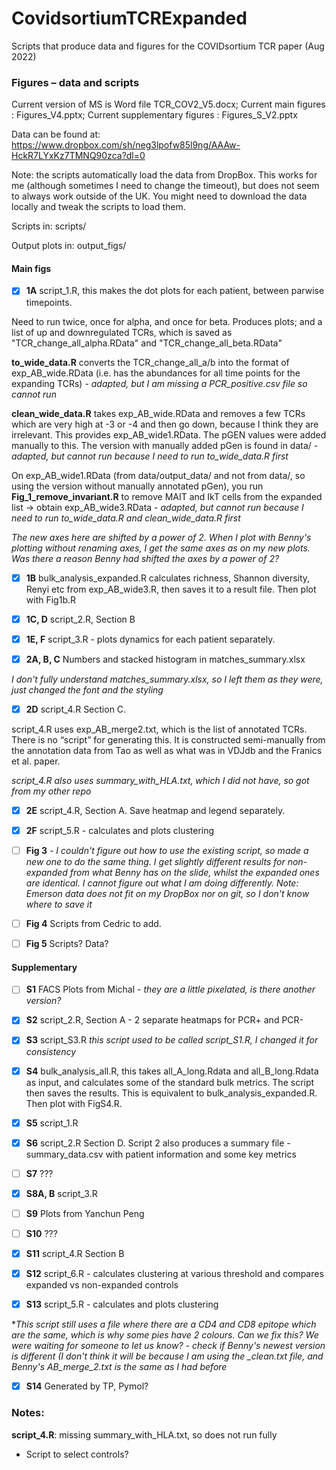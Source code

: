 # CovidsortiumTCRExpanded
Scripts that produce data and figures for the COVIDsortium TCR paper (Aug 2022)

### Figures – data and scripts

Current version of MS is Word file TCR_COV2_V5.docx; Current main figures : Figures_V4.pptx; Current supplementary figures : Figures_S_V2.pptx 

Data can be found at: https://www.dropbox.com/sh/neg3lpofw85l9ng/AAAw-HckR7LYxKz7TMNQ90zca?dl=0

Note: the scripts automatically load the data from DropBox. This works for me (although sometimes I need to change the timeout), but does not seem to always work outside of the UK. You might need to download the data locally and tweak the scripts to load them.

Scripts in: scripts/

Output plots in: output_figs/

#### Main figs
- [x] **1A** script_1.R, this makes the dot plots for each patient, between parwise timepoints. 

Need to run twice, once for alpha, and once for beta. Produces plots; and a list of up and downregulated TCRs, which is saved as "TCR_change_all_alpha.RData" and "TCR_change_all_beta.RData"

**to_wide_data.R** converts the TCR_change_all_a/b into the format of exp_AB_wide.RData (i.e. has the abundances for all time points for the expanding TCRs) - *adapted, but I am missing a PCR_positive.csv file so cannot run*

**clean_wide_data.R** takes exp_AB_wide.RData and removes a few TCRs which are very high at -3 or -4 and then go down, because I think they are irrelevant. This provides  exp_AB_wide1.RData. The pGEN values were added manually to this. The version with manually added pGen is found in data/ - *adapted, but cannot run because I need to run to_wide_data.R first*

On exp_AB_wide1.RData (from data/output_data/ and not from data/, so using the version without manually annotated pGen), you run **Fig_1_remove_invariant.R** to remove MAIT and IkT cells from the expanded list -> obtain exp_AB_wide3.RData - *adapted, but cannot run because I need to run to_wide_data.R and clean_wide_data.R first*

*The new axes here are shifted by a power of 2. When I plot with Benny's plotting without renaming axes, I get the same axes as on my new plots. Was there a reason Benny had shifted the axes by a power of 2?*

- [x] **1B** bulk_analysis_expanded.R calculates richness, Shannon diversity, Renyi etc from exp_AB_wide3.R, then saves it to a result file. Then plot with Fig1b.R

- [x] **1C, D** script_2.R, Section B

- [x] **1E, F** script_3.R - plots dynamics for each patient separately.

- [x] **2A, B, C** Numbers and stacked histogram in matches_summary.xlsx 

*I don't fully understand matches_summary.xlsx, so I left them as they were, just changed the font and the styling*

- [x] **2D** script_4.R Section C. 

script_4.R uses exp_AB_merge2.txt, which is the list of annotated TCRs. There is no “script” for generating this. It is constructed semi-manually from the annotation data from Tao as well as what was in VDJdb and the Franics et al. paper.

*script_4.R also uses summary_with_HLA.txt, which I did not have, so got from my other repo*

- [x] **2E** script_4.R, Section A. Save heatmap and legend separately.

- [x] **2F** script_5.R - calculates and plots clustering

- [ ] **Fig 3** - *I couldn't figure out how to use the existing script, so made a new one to do the same thing. I get slightly different results for non-expanded from what Benny has on the slide, whilst the expanded ones are identical. I cannot figure out what I am doing differently.*
*Note: Emerson data does not fit on my DropBox nor on git, so I don't know where to save it*

- [ ] **Fig 4** Scripts from Cedric to add.

- [ ] **Fig 5** Scripts? Data?

#### Supplementary

- [ ] **S1** FACS Plots from Michal - *they are a little pixelated, is there another version?*

- [x] **S2** script_2.R, Section A - 2 separate heatmaps for PCR+ and PCR-

- [x] **S3** script_S3.R *this script used to be called script_S1.R, I changed it for consistency*

- [x] **S4** bulk_analysis_all.R, this takes all_A_long.Rdata and all_B_long.Rdata as input, and calculates some of the standard bulk metrics. The script then saves the results. This is equivalent to bulk_analysis_expanded.R. Then plot with FigS4.R.

- [x] **S5** script_1.R

- [x] **S6** script_2.R Section D. Script 2 also produces a summary file - summary_data.csv with patient information and some key metrics

- [ ] **S7** ???

- [x] **S8A, B** script_3.R

- [ ] **S9** Plots from Yanchun Peng

- [ ] **S10** ???

- [x] **S11** script_4.R Section B

- [x] **S12** script_6.R - calculates clustering at various threshold and compares expanded vs non-expanded controls

- [x] **S13** script_5.R - calculates and plots clustering

**This script still uses a file where there are a CD4 and CD8 epitope which are the same, which is why some pies have 2 colours. Can we fix this? We were waiting for someone to let us know? - check if Benny's newest version is different (I don't think it will be because I am using the _clean.txt file, and Benny's AB_merge_2.txt is the same as I had before*

- [x] **S14** Generated by TP, Pymol?

### Notes:

**script_4.R**: missing summary_with_HLA.txt, so does not run fully

- Script to select controls?